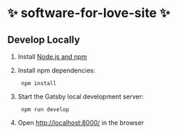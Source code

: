 # ✨ software-for-love-site ✨

## Develop Locally

1. Install [Node.js and npm](https://nodejs.org/en/)

2. Install npm dependencies:

        npm install

3. Start the Gatsby local development server:

        npm run develop

4. Open [http://localhost:8000/](http://localhost:8000/) in the browser
